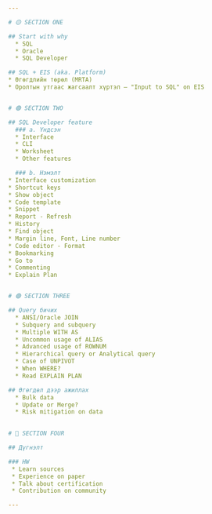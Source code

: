 ```yaml
---

# 🟡 SECTION ONE

## Start with why
  * SQL
  * Oracle
  * SQL Developer

## SQL + EIS (aka. Platform)
* Өгөгдлийн төрөл (MRTA)
* Оролтын утгаас жагсаалт хүртэл — "Input to SQL" on EIS


# 🟢 SECTION TWO

## SQL Developer feature
  ### a. Үндсэн 
  * Interface
  * CLI
  * Worksheet
  * Other features

  ### b. Нэмэлт 
* Interface customization
* Shortcut keys
* Show object
* Code template
* Snippet
* Report - Refresh
* History
* Find object
* Margin line, Font, Line number
* Code editor - Format
* Bookmarking
* Go to
* Commenting
* Explain Plan


# 🟣 SECTION THREE

## Query бичих
  * ANSI/Oracle JOIN 
  * Subquery and subquery
  * Multiple WITH AS
  * Uncommon usage of ALIAS
  * Advanced usage of ROWNUM
  * Hierarchical query or Analytical query
  * Case of UNPIVOT
  * When WHERE?
  * Read EXPLAIN PLAN

## Өгөгдөл дээр ажиллах
  * Bulk data
  * Update or Merge?
  * Risk mitigation on data

  
# 🔴 SECTION FOUR

## Дүгнэлт

### HW
 * Learn sources
 * Experience on paper
 * Talk about certification
 * Contribution on community

---
```

